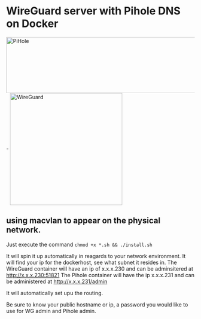 # WireGuard server with Pihole DNS on Docker 

<img src="https://github.com/coc0nut/WireGuard-and-Pihole-on-Docker/assets/9300178/2aa47e18-eb79-450f-9f3e-5b57572bf911" alt="PiHole" width="700" height="150" align="center"/>
-
<img src="https://github.com/coc0nut/WireGuard-and-Pihole-on-Docker/assets/9300178/69e83f44-d7be-4feb-b88c-5b9237126d2c" alt="WireGuard" width="300" height="300" align="center" />





using macvlan to appear on the physical network.
---

Just execute the command `chmod +x *.sh && ./install.sh`

It will spin it up automatically in reagards to your network environment.
It will find your ip for the dockerhost, see what subnet it resides in.
The WireGuard container will have an ip of x.x.x.230 and can be adminsitered at http://x.x.x.230:51821
The Pihole container will have the ip x.x.x.231 and can be administered at http://x.x.x.231/admin

It will automatically set upu the routing.

Be sure to know your public hostname or ip, a password you would like to use for WG admin and Pihole admin.
